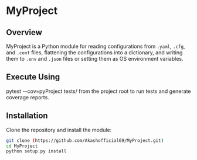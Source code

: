 # MyProject

## Overview

MyProject is a Python module for reading configurations from `.yaml`, `.cfg`, and `.conf` files, flattening the configurations into a dictionary, and writing them to `.env` and `.json` files or setting them as OS environment variables.

## Execute Using 
pytest --cov=pyProject tests/ 
from the project root to run tests and generate coverage reports.

## Installation
Clone the repository and install the module:

```bash
git clone (https://github.com/Akashofficial69/MyProject.git)
cd MyProject
python setup.py install

